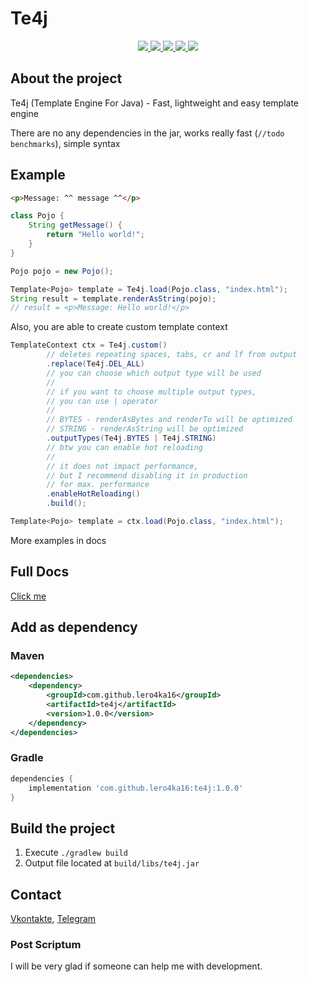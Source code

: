 # Te4j
<div align="center">
  <a href="https://github.com/lero4ka16/te4j/blob/master/LICENSE">
    <img src="https://img.shields.io/github/license/lero4ka16/te4j">
  </a>

  <a href="https://discord.gg/ANEHruraCc">
    <img src="https://img.shields.io/discord/819859288049844224?logo=discord">
  </a>

  <a href="https://github.com/lero4ka16/te4j/issues">
    <img src="https://img.shields.io/github/issues/lero4ka16/te4j">
  </a>

  <a href="https://github.com/lero4ka16/te4j/pulls">
    <img src="https://img.shields.io/github/issues-pr/lero4ka16/te4j">
  </a>

  <a href="https://search.maven.org/artifact/com.github.lero4ka16/te4j">
    <img src="https://img.shields.io/maven-central/v/com.github.lero4ka16/te4j">
  </a>
</div>

## About the project

Te4j (Template Engine For Java) - Fast, lightweight and easy template engine

There are no any dependencies in the jar, works really fast (`//todo benchmarks`), simple syntax

## Example
```html
<p>Message: ^^ message ^^</p>
```

```java
class Pojo {
    String getMessage() {
        return "Hello world!";
    }
}

Pojo pojo = new Pojo();

Template<Pojo> template = Te4j.load(Pojo.class, "index.html");
String result = template.renderAsString(pojo);
// result = <p>Message: Hello world!</p>
```

Also, you are able to create custom template context

```java
TemplateContext ctx = Te4j.custom()
        // deletes repeating spaces, tabs, cr and lf from output
        .replace(Te4j.DEL_ALL)
        // you can choose which output type will be used
        // 
        // if you want to choose multiple output types,
        // you can use | operator
        //
        // BYTES - renderAsBytes and renderTo will be optimized
        // STRING - renderAsString will be optimized
        .outputTypes(Te4j.BYTES | Te4j.STRING)
        // btw you can enable hot reloading
        //
        // it does not impact performance,
        // but I recommend disabling it in production
        // for max. performance
        .enableHotReloading()
        .build();

Template<Pojo> template = ctx.load(Pojo.class, "index.html");
```

More examples in docs
## Full Docs
[Click me](https://github.com/lero4ka16/te4j/wiki)

## Add as dependency

### Maven
```xml
<dependencies>
    <dependency>
        <groupId>com.github.lero4ka16</groupId>
        <artifactId>te4j</artifactId>
        <version>1.0.0</version>
    </dependency>
</dependencies>
```

### Gradle
```groovy
dependencies {
    implementation 'com.github.lero4ka16:te4j:1.0.0'
}
```

## Build the project
1. Execute `./gradlew build`
2. Output file located at `build/libs/te4j.jar`

## Contact
[Vkontakte](https://vk.com/id623151994),
[Telegram](https://t.me/lero4ka85)

### Post Scriptum
I will be very glad if someone can help me with development.